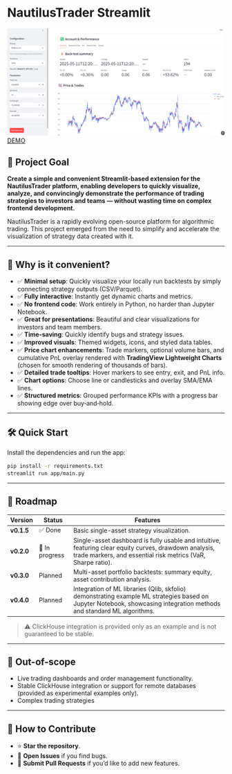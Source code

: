 # NautilusTrader Streamlit

![DEMO](https://github.com/Sergey-1221/nautilus_trader_streamlit/raw/main/image/demo.png)
[DEMO](https://nautilustrader.streamlit.app/)

## 🎯 Project Goal

**Create a simple and convenient Streamlit-based extension for the NautilusTrader platform, enabling developers to quickly visualize, analyze, and convincingly demonstrate the performance of trading strategies to investors and teams — without wasting time on complex frontend development.**

NautilusTrader is a rapidly evolving open-source platform for algorithmic trading. This project emerged from the need to simplify and accelerate the visualization of strategy data created with it.

---

## 🌟 Why is it convenient?

* ✅ **Minimal setup**: Quickly visualize your locally run backtests by simply connecting strategy outputs (CSV/Parquet).
* ✅ **Fully interactive**: Instantly get dynamic charts and metrics.
* ✅ **No frontend code**: Work entirely in Python, no harder than Jupyter Notebook.
* ✅ **Great for presentations**: Beautiful and clear visualizations for investors and team members.
* ✅ **Time-saving**: Quickly identify bugs and strategy issues.
* ✅ **Improved visuals**: Themed widgets, icons, and styled data tables.
* ✅ **Price chart enhancements**: Trade markers, optional volume bars, and cumulative PnL overlay rendered with **TradingView Lightweight Charts** (chosen for smooth rendering of thousands of bars).
* ✅ **Detailed trade tooltips**: Hover markers to see entry, exit, and PnL info.
* ✅ **Chart options**: Choose line or candlesticks and overlay SMA/EMA lines.
* ✅ **Structured metrics**: Grouped performance KPIs with a progress bar showing edge over buy‑and‑hold.

---

## 🛠️ Quick Start

Install the dependencies and run the app:

```bash
pip install -r requirements.txt
streamlit run app/main.py
```
--- 

## 📌 Roadmap

| Version    | Status         | Features                                                                                   |
| ---------- | -------------- | ------------------------------------------------------------------------------------------ |
| **v0.1.5** | ✅ Done         | Basic single-asset strategy visualization.                                                 |
| **v0.2.0** | 🚧 In progress | Single-asset dashboard is fully usable and intuitive, featuring clear equity curves, drawdown analysis, trade markers, and essential risk metrics (VaR, Sharpe ratio).                |
| **v0.3.0** | Planned        | Multi-asset portfolio backtests: summary equity, asset contribution analysis.              |
| **v0.4.0** | Planned        | Integration of ML libraries (Qlib, skfolio) demonstrating example ML strategies based on Jupyter Notebook, showcasing integration methods and standard ML algorithms. |

> ⚠️ ClickHouse integration is provided only as an example and is not guaranteed to be stable.
---

## 🚫 Out-of-scope

* Live trading dashboards and order management functionality.
* Stable ClickHouse integration or support for remote databases (provided as experimental examples only).
* Complex trading strategies
---

## 🤝 How to Contribute

* ⭐ **Star the repository**.
* 🐞 **Open Issues** if you find bugs.
* 🚀 **Submit Pull Requests** if you’d like to add new features.
